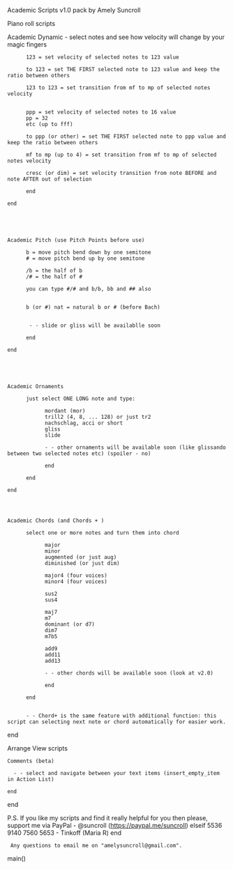 Academic Scripts v1.0 pack by Amely Suncroll


Piano roll scripts


  Academic Dynamic - select notes and see how velocity will change by your magic fingers

	      123 = set velocity of selected notes to 123 value

	      to 123 = set THE FIRST selected note to 123 value and keep the ratio between others

	      123 to 123 = set transition from mf to mp of selected notes velocity


	      ppp = set velocity of selected notes to 16 value
	      pp = 32
	      etc (up to fff)

	      to ppp (or other) = set THE FIRST selected note to ppp value and keep the ratio between others
	      
	      mf to mp (up to 4) = set transition from mf to mp of selected notes velocity

	      cresc (or dim) = set velocity transition from note BEFORE and note AFTER out of selection

	      end

	end





	Academic Pitch (use Pitch Points before use)

	      b = move pitch bend down by one semitone
	      # = move pitch bend up by one semitone
	      
	      /b = the half of b 
	      /# = the half of #

	      you can type #/# and b/b, bb and ## also


	      b (or #) nat = natural b or # (before Bach)


	       - - slide or gliss will be availablle soon

	      end

	end





	Academic Ornaments

	      just select ONE LONG note and type:

	            mordant (mor)
	            trill2 (4, 8, ... 128) or just tr2
	            nachschlag, acci or short
	            gliss
	            slide

	            - - other ornaments will be available soon (like glissando between two selected notes etc) (spoiler - no)

	            end

	      end

	end




	Academic Chords (and Chords + )

	      select one or more notes and turn them into chord

	            major
	            minor
	            augmented (or just aug)
	            diminished (or just dim)

	            major4 (four voices)
	            minor4 (four voices)

	            sus2
	            sus4

	            maj7
	            m7
	            dominant (or d7)
	            dim7
	            m7b5

	            add9
	            add11
	            add13

	            - - other chords will be available soon (look at v2.0)

	            end	       

	      end


	      - - Chord+ is the same feature with additional function: this script can selecting next note or chord automatically for easier work.

  end




Arrange View scripts


	Comments (beta)

	  - - select and navigate between your text items (insert_empty_item in Action List)

	end
	
end



P.S. If you like my scripts and find it really helpful for you then
        please, support me via PayPal - @suncroll (https://paypal.me/suncroll)
     elseif
        5536 9140 7560 5653 - Tinkoff (Maria R)
     end
     
     Any questions to email me on "amelysuncroll@gmail.com".

main()
